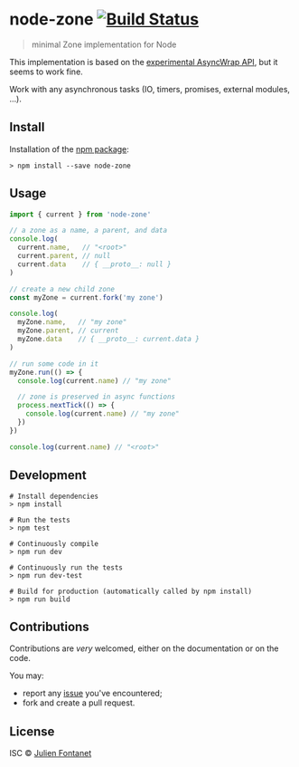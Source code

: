 # node-zone [![Build Status](https://travis-ci.org/JsCommunity/node-zone.png?branch=master)](https://travis-ci.org/JsCommunity/node-zone)

> minimal Zone implementation for Node

This implementation is based on the [experimental AsyncWrap API](https://github.com/nodejs/diagnostics/blob/master/tracing/AsyncWrap/README.md), but it seems to work fine.

Work with any asynchronous tasks (IO, timers, promises, external modules, …).

## Install

Installation of the [npm package](https://npmjs.org/package/node-zone):

```
> npm install --save node-zone
```

## Usage

```js
import { current } from 'node-zone'

// a zone as a name, a parent, and data
console.log(
  current.name,   // "<root>"
  current.parent, // null
  current.data    // { __proto__: null }
)

// create a new child zone
const myZone = current.fork('my zone')

console.log(
  myZone.name,   // "my zone"
  myZone.parent, // current
  myZone.data    // { __proto__: current.data }
)

// run some code in it
myZone.run(() => {
  console.log(current.name) // "my zone"

  // zone is preserved in async functions
  process.nextTick(() => {
    console.log(current.name) // "my zone"
  })
})

console.log(current.name) // "<root>"
```

## Development

```
# Install dependencies
> npm install

# Run the tests
> npm test

# Continuously compile
> npm run dev

# Continuously run the tests
> npm run dev-test

# Build for production (automatically called by npm install)
> npm run build
```

## Contributions

Contributions are *very* welcomed, either on the documentation or on
the code.

You may:

- report any [issue](https://github.com/JsCommunity/node-zone)
  you've encountered;
- fork and create a pull request.

## License

ISC © [Julien Fontanet](https://github.com/julien-f)
